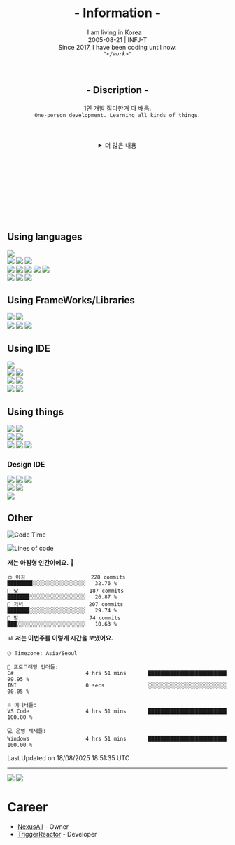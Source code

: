<header>
  <div align="center">
    <h1>- Information -</h1>
    I am living in Korea
    <img wdith=10px height=10px src="https://cdn.jsdelivr.net/gh/hampusborgos/country-flags@main/svg/kr.svg">
    </br>
    2005-08-21 | INFJ-T</br>
    Since 2017, I have been coding until now.</br>
    <code><i>"&lt;/work>"</i></code>
    </br>
    </br>
    </br>
    <h2>- Discription -</h2>
    1인 개발 잡다한거 다 배움.</br>
    <code>One-person development. Learning all kinds of things.</code></br>
    </br>
    </br>
    </br>
    <details>
      <summary>더 많은 내용</summary>
      사실 그런거 없음:></br>
      <img width=500 height=500 src="https://shiftpsh-blog.s3.amazonaws.com/uploads/2022/04/listing216.png">
    </details>
  </div>
</header>
</br>
</br>
</br>
</br>
</br>
</br>
<body>
  <div align="left">
    <h2>Using languages</h2>
    <img src="https://img.shields.io/badge/unity-FFFFFF?style=for-the-badge&logo=unity&logoColor=black">
    </br>
    <img src="https://img.shields.io/badge/C-A8B9CC?style=for-the-badge&logo=c&logoColor=white">
    <img src="https://img.shields.io/badge/C++-00599C?style=for-the-badge&logo=cplusplus&logoColor=white">
    <img src="https://img.shields.io/badge/C_sharp-239120?style=for-the-badge&logo=csharp&logoColor=white">
    </br>
    <img src="https://img.shields.io/badge/html-E34F26?style=for-the-badge&logo=html5&logoColor=white">
    <img src="https://img.shields.io/badge/css-1572B6?style=for-the-badge&logo=css3&logoColor=white">
    <img src="https://img.shields.io/badge/JavaScript-F7DF1E?style=for-the-badge&logo=javascript&logoColor=white">
    <img src="https://img.shields.io/badge/TypeScript-3178C6?style=for-the-badge&logo=typescript&logoColor=white">
    <img src="https://img.shields.io/badge/node.js-339933?style=for-the-badge&logo=nodedotjs&logoColor=white">
    </br>
    <img src="https://img.shields.io/badge/Python-3776AB?style=for-the-badge&logo=python&logoColor=white">
    <img src="https://img.shields.io/badge/JAVA-007396?style=for-the-badge&logo=java&logoColor=white">
    <img src="https://img.shields.io/badge/SQL-4479A1?style=for-the-badge&logo=mysql&logoColor=white">
    </br>
    <h2>Using FrameWorks/Libraries</h2>
    <img src="https://img.shields.io/badge/React-61DAFB?style=for-the-badge&logo=React&logoColor=white">
    <img src="https://img.shields.io/badge/Express-000000?style=for-the-badge&logo=express&logoColor=white">
    </br>
    <img src="https://img.shields.io/badge/pytorch-EE4C2C?style=for-the-badge&logo=pytorch&logoColor=white">
    <img src="https://img.shields.io/badge/tensorflow-FF6F00?style=for-the-badge&logo=tensorflow&logoColor=white">
    <img src="https://img.shields.io/badge/Socket.io-010101?style=for-the-badge&logo=socketdotio&logoColor=white">
    </br>
    <h2>Using IDE</h2>
    <img src="https://img.shields.io/badge/Xcode-147EFB?style=for-the-badge&logo=xcode&logoColor=white">
    </br>
    <img src="https://img.shields.io/badge/Visual_Studio-5C2D91?style=for-the-badge&logo=visualstudio&logoColor=white">
    <img src="https://img.shields.io/badge/Visual_Studio_Code-007ACC?style=for-the-badge&logo=visualstudiocode&logoColor=white">
    </br>
    <img src="https://img.shields.io/badge/Unity-FFFFFF?style=for-the-badge&logo=unity&logoColor=black">
    <img src="https://img.shields.io/badge/Rider-F9584B?style=for-the-badge&logo=rider&logoColor=white">
    </br>
    <img src="https://img.shields.io/badge/intellij_idea-000000?style=for-the-badge&logo=intellijidea&logoColor=white">
    <img src="https://img.shields.io/badge/DataGrip-000000?style=for-the-badge&logo=datagrip&logoColor=white">
    <h2>Using things</h2>
    <img src="https://img.shields.io/badge/Windows_11-0078D6?style=for-the-badge&logo=Windows&logoColor=white">
    <img src="https://img.shields.io/badge/Mac_OS-000000?style=for-the-badge&logo=apple&logoColor=white">
    </br>
    <img src="https://img.shields.io/badge/google_chrome-4285F4?style=for-the-badge&logo=googlechrome&logoColor=white">
    <img src="https://img.shields.io/badge/steam-000000?style=for-the-badge&logo=steam&logoColor=white">
    </br>
    <img src="https://img.shields.io/badge/discord-5865F2?style=for-the-badge&logo=discord&logoColor=white">
    <img src="https://img.shields.io/badge/spotify-1DB954?style=for-the-badge&logo=spotify&logoColor=white">
    <img src="https://img.shields.io/badge/notion-000000?style=for-the-badge&logo=notion&logoColor=white">
    <h3>Design IDE</h3>
    <img src="https://img.shields.io/badge/figma-F24E1E?style=for-the-badge&logo=figma&logoColor=white">
    <img src="https://img.shields.io/badge/photoshop-31A8FF?style=for-the-badge&logo=adobephotoshop&logoColor=white">
    <img src="https://img.shields.io/badge/illustrator-FF9A00?style=for-the-badge&logo=adobeillustrator&logoColor=white">
    </br>
    <img src="https://img.shields.io/badge/premierepro-9999FF?style=for-the-badge&logo=adobepremierepro&logoColor=white">
    <img src="https://img.shields.io/badge/aftereffect-9999FF?style=for-the-badge&logo=adobeaftereffects&logoColor=white">
    </br>
    <img src="https://img.shields.io/badge/blender-E87D0D?style=for-the-badge&logo=blender&logoColor=white">
    </br>
    <h2>Other</h2>
  </div>
</body>

<!--START_SECTION:waka-->
![Code Time](http://img.shields.io/badge/Code%20Time-1%2C145%20hrs%207%20mins-blue)

![Lines of code](https://img.shields.io/badge/%EC%A0%80%EB%8A%94%20%EC%97%AC%ED%83%9C%EA%B9%8C%EC%A7%80%20-420.1%20thousand%20%EC%A4%84%EC%9D%98%20%EC%BD%94%EB%93%9C%EB%A5%BC%20%EC%9E%91%EC%84%B1%ED%96%88%EC%96%B4%EC%9A%94.-blue)

**저는 아침형 인간이에요. 🐤** 

```text
🌞 아침                     228 commits         ████████░░░░░░░░░░░░░░░░░   32.76 % 
🌆 낮　                     187 commits         ███████░░░░░░░░░░░░░░░░░░   26.87 % 
🌃 저녁                     207 commits         ███████░░░░░░░░░░░░░░░░░░   29.74 % 
🌙 밤　                     74 commits          ███░░░░░░░░░░░░░░░░░░░░░░   10.63 % 
```


📊 **저는 이번주를 이렇게 시간을 보냈어요.** 

```text
🕑︎ Timezone: Asia/Seoul

💬 프로그래밍 언어들: 
C#                       4 hrs 51 mins       █████████████████████████   99.95 % 
INI                      0 secs              ░░░░░░░░░░░░░░░░░░░░░░░░░   00.05 % 

🔥 에디터들: 
VS Code                  4 hrs 51 mins       █████████████████████████   100.00 % 

💻 운영 체제들: 
Windows                  4 hrs 51 mins       █████████████████████████   100.00 % 
```


 Last Updated on 18/08/2025 18:51:35 UTC
<!--END_SECTION:waka-->
---
<body>
  <div align="left">
    <img src="https://github-readme-solvedac-hyp3rflow.vercel.app/api/?handle=guswnd8800">
    <img src="http://mazassumnida.wtf/api/v2/generate_badge?boj=guswnd8800">
    <h1>Career</h1>
    <ul>
      <li><a href="https://github.com/NexusAll/NexusAll">NexusAll</a> - Owner</li>
      <li><a href="https://github.com/TriggerReactor/TriggerReactor">TriggerReactor</a> - Developer</li>
    </ul>
  </div>
</body>
